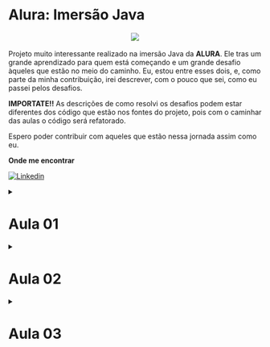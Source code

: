 # Alura: Imersão Java

<p align="center">
<img src="http://img.shields.io/static/v1?label=STATUS&message=EM%20DESENVOLVIMENTO&color=GREEN&style=for-the-badge"/>
</p>

Projeto muito interessante realizado na imersão Java da **ALURA**. Ele tras um grande aprendizado 
para quem está começando e um grande desafio àqueles que estão no meio do caminho. Eu, 
estou entre esses dois, e, como parte da minha contribuição, irei descrever, com o pouco 
que sei, como eu passei pelos desafios. 

**IMPORTATE!!**
As descrições de como resolvi os desafios podem estar diferentes dos código que estão 
nos fontes do projeto, pois com o caminhar das aulas o código será refatorado. 

Espero poder contribuir com aqueles que estão nessa jornada assim como eu.

**Onde me encontrar**

[![Linkedin](https://img.shields.io/badge/LinkedIn-0077B5?style=for-the-badge&logo=linkedin&logoColor=white)](https://www.linkedin.com/in/rodrigo-goncalves-650545146/)

<details>
<summary><h1> Aula 01 </h1></summary>

Tudo começa com a consulta em uma API de filmes, a selecionada foi **imdb**, e como ela 
esperado ela cai, com isso utilizamos a **themoviedb**, e alguns colegas disponibilizaram 
outras. 

Eu tive que utilizar um arquivo estático; estou acompanhando a imersão na empresa e 
meu **eclipse** não quer me ajudar, e não quero perder tempo arrumando o problema dele.

Dito isso, vamos ao que interessa. A Chamada via API pode ser vista no arquivo **AppStickerFromApi**.
Realizar a chama é relativamente simples:

Iniciamos criando a *URI* que iremos utilizar

```java
String url = "https://api.mocki.io/v2/549a5d8b/Top250Movies";
URI uriClient = URI.create(url);
```

**URIS SUJERIDAS**
* https://api.mocki.io/v2/549a5d8b/Top250Movies - Criada por alguns de nossos amigos, 
não me recordo quem.
* https://imdb-api.com/en/API/Top250Movies/ - imdb api top 250 movies, é necessário 
criar uma conta e gerar uma *api key*.
* https://api.themoviedb.org/3/tv/top_rated - themoviedb top rated, é necessário criar 
uma conta e gerar uma *api key*.

Agora criamos um *client* que irá chamar essa *URI*
```java
HttpClient client = HttpClient.newHttpClient();
```

Preparamos a nossa chamada
```java
HttpRequest request = HttpRequest.newBuilder(uriClient).GET().build();
```

E a realizamos com e pegamos somente o "corpo" do retorno:
```java
HttpResponse<String> response = client.send(request, BodyHandlers.ofString());
String responseBody = response.body();
```

O tratamento do retorno foi realizado em um desafio, irei descrevê-lo lá.

## Resumo
1. Criar a URI do serviço que iremos utilizar.
2. Criar um cliente com `HttpClient`.
3. Criar uma requisição com `HttpRequest`.
4. Fazer a requisição com `client.send(request, BodyHandlers.ofString())`.
5. Pegar o *body* do retorno.
6. Tratar o retorno.

<details>
<summary><h2> Desafios aula 01 </h2></summary>

<details>
<summary><h3> Desafio 01 </h3></summary>

<p align="center">
<img src="https://img.shields.io/static/v1?label=ESTATUS&message=N%C3%83O%20INICIADO&color=red&style=for-the-badge"/>
</p>

Consumir o endpoint de filmes mais populares da API do IMDB. Procure também, na 
documentação da API do IMDB, o endpoint que retorna as melhores séries e o que 
retorna as séries mais populares.

</details>

<details>
<summary><h3> Desafio 02 </h3></summary>

<p align="center">
<img src="https://img.shields.io/static/v1?label=ESTATUS&message=FINALIZADO&color=sucess&style=for-the-badge"/>
</p>

Usar sua criatividade para deixar a saída dos dados mais bonitinha: usar emojis 
com código UTF-8, mostrar a nota do filme como estrelinhas, decorar o terminal 
com cores, negrito e itálico usando códigos ANSI, e mais!

**SOLUÇÃO**

Tive alguns problemas com essa demanda, meu terminal não reconhecia os caracteres que 
criam as cores, tive que baixar um plugin para resolver esse problema.

[ANSI Escapes](https://github.com/mihnita/ansi-econsole).

Resolvendo isso, bastou entrar na documentação sujerida pela **Alura**

[ALURA: Decorando terminal cores emojis](https://www.alura.com.br/artigos/decorando-terminal-cores-emojis).

e "codar". 

Na classe *AppStickerFromFile* criei minhas variáveis que guardarão as cores que utilizarei.
```java
final static String NEGRITO = "\u001B[1m";
final static String RESET = "\u001B[0m";
final static String COR_TITULO = "\u001B[38;2;254;181;0m";
final static String FUNDO_TITULO = "\u001B[48;2;234;214;164m";
final static String COR_LINHA = "\u001B[38;2;178;129;7m";
final static String COR_EMOJI = "\u001B[38;2;164;123;22m";
```

Agora é só brincar com os *prints*
```java
System.out.print(COR_LINHA);
System.out.println("-".repeat(100));
System.out.print(RESET);

System.out.print(NEGRITO + COR_TITULO);
System.out.print("Título Original:");
System.out.print(RESET + " ");
System.out.print(jsFilme.get("original_title"));

(...)
```

![teminal-pintado](assets/terminal-pintado.png)

</details>

<details>
<summary><h3> Desafio 03 </h3></summary>


<p align="center">
<img src="https://img.shields.io/static/v1?label=ESTATUS&message=FINALIZADO&color=sucess&style=for-the-badge"/>
</p>

Colocar a chave da API do IMDB em algum lugar fora do código como um arquivo 
de configuração (p. ex, um arquivo .properties) ou uma variável de ambiente.

**SOLUÇÃO**

Como eu já resolvi isso com alguns projetos do trabalho, foi relativamente fácil.
Criei a pasta **config** com o arquivo **config.properties** dentro. Neste eu coloquei 
as minhas chaves

```bach
imdb_key = minha-chave-linda
themoviedb_key = minha-chave-linda-dois
```

A classe a baixo abre o arquivo, itera sobre ele pegando todas as entradas e retorna 
um `Map` com as chaves que coloquei no arquivo.

```java
private Map<String, String> getParametrosIntegracao(String nomeArquivoParam) throws Exception {
		if (!nomeArquivoParam.endsWith(".properties")) {
			nomeArquivoParam += ".properties";
		}

		FileInputStream arquivo = new FileInputStream(nomeArquivoParam);
		Properties properties = new Properties();
		properties.load(arquivo);

		Set<Object> keySet = properties.keySet();
		Iterator<Object> iterator = keySet.iterator();
		Map<String, String> parametroMap = new HashMap<String, String>();

		while (iterator.hasNext()) {
			String key = (String) iterator.next();
			parametroMap.put(key, properties.getProperty(key));
		}
		return parametroMap;
	}
```

Existe uma outra classe nesse arquivo que busca por uma *api key* especifica

```java
public void setApiKey(String apiKey) {
		
		File classPath = new File(".");
		String configPath = classPath.getAbsolutePath() + "/config/";
						
		Map<String, String> properties;
		try {
			properties = getParametrosIntegracao(configPath + "config");
			this.apiKey = properties.get(apiKey);
		} catch (Exception e) {
			e.printStackTrace();
		}
		
	}
	
	public String getApiKey() {
		return apiKey;
	}
```

Agora fica simples pegar uma *api key* que está dentro do meu arquivo que configuração, 
basta criar uma instância da classe **UtilProperties**, chamar **setApiKey** passando no 
nome da chave, e buscar o resultado com **getApiKey**

```java
UtilProperties properties = new UtilProperties();
properties.setApiKey("themoviedb_key");
String url = "https://imdb-api.com/en/API/Top250Movies/" + properties.getApiKey();
```

</details>

<details>
<summary><h3> Desafio 04 </h3></summary>

<p align="center">
<img src="https://img.shields.io/static/v1?label=ESTATUS&message=FINALIZADO&color=sucess&style=for-the-badge"/>
</p>

Mudar o JsonParser para usar uma biblioteca de parsing de JSON como Jackson ou GSON. 
 
**SOLUÇÃO**

Usei outra biblioteca a *simple parser*

[Exemplo de utilização da biblioteca](https://www.geeksforgeeks.org/parse-json-java/)

Para resolver esse problema criei uma classe **UtilJson** que realizara os tratamentos necessário. 
Lembre-se: **Estou utilizando um arquivo .json pois não estou conseguindo chamar apis 
no meu serviço**

Dito isso. Na classe existe um método que é responsavel por abrir o arquivo .json e 
retornar um **Object**, dessa forma ficará mais fácil realizar os tratamentos posteriores.

```java
public Object getArquivoJson(String arquivo) {	
		Object obj = new Object();
		String pathJsonFile = this.absPath + File.separator + "base-dados" + File.separator + arquivo + ".json";
		
		try {
			obj = new JSONParser().parse(new FileReader(pathJsonFile));			
			
		} catch (FileNotFoundException e) {			
			throw new RuntimeException(e);
		} catch (IOException e) {			
			throw new RuntimeException(e);
		} catch (ParseException e) {			
			throw new RuntimeException(e);
		}	
		return obj;
	}
```

O tratamento é feito dependendo da API que estamos chamando, pois cada uma retonar um 
Json. 

Por exemplo temos o extrator para as chamadas no **The Movie DB**. Veja que nesse caso, 
primeiro eu transformo o de **Object** para **JSONObject**, pego a **tag results** e 
depois transformo em **JSONArray**. Isso tudo para poder conseguir fazer um *forEach*.

```java
	public List<Conteudo> extraiConteudosTheMovieDb(Object json){
		
		JSONArray jsonArray = (JSONArray) ((JSONObject) json).get("results");
		
		List<Conteudo> conteudos = new ArrayList<>();

		jsonArray.forEach((elemento) -> {
			JSONObject conteudo = (JSONObject) elemento;			
			conteudos.add(
					new Conteudo(conteudo.get("title").toString(), 
							     "https://image.tmdb.org/t/p/w500" + conteudo.get("poster_path"), 
							     conteudo.get("vote_average").toString())								 
				);
			
		});
		
		return conteudos;
		
	}
```

</details>

<details>
<summary><h3> Desafio 05 </h3></summary>

<p align="center">
<img src="https://img.shields.io/static/v1?label=ESTATUS&message=FINALIZADO&color=sucess&style=for-the-badge"/>
</p>


Desafio supremo: criar alguma maneira para você dar uma avaliação ao filme, puxando de 
algum arquivo de configuração OU pedindo a avaliação para o usuário digitar no terminal. 

**SOLUÇÃO**

Fiz algo bem simples, criei a classe **AppStickerSalvaVoto**, ela pedirá algumas informação 
ao usuário e chamará o método **salvarVoto** da classe **UtilJson**.

O funcionamento desse método é relativamente simmples. Cria um **JSONObject** insere 
as informações que foram passadas como paramêtro, cria um **PrintWriter**, ele será 
o responsável por salvar as informações em um arquivo.

Como disse é algo bem simples, recebe o voto e salva em um arquivo.

```java
public void salvarVoto(String Usuario, String title, String rating) {
		JSONObject jo = new JSONObject();
		String classPath = UtilJson.class.getClassLoader().getResource("").getPath();
		String votoPath = classPath + "../base-dados/" ;
		
		jo.put("title", title);
		jo.put("usuario", Usuario);
		jo.put("rating", rating);
					
		try {
			PrintWriter pw = new PrintWriter(votoPath + "Filmes.json");
			pw.write(jo.toJSONString());         
	        pw.flush();
	        pw.close();
		} catch (FileNotFoundException e) {	
			throw new RuntimeException(e);
		}
	}
```

</details>
   
</details>
</details>

<details>
<summary><h1> Aula 02 </h1></summary>

<details>
<summary><h2> Desafios aula 02 </h2></summary>

<details>
<summary><h3> Desafio 01 </h3></summary>

<p align="center">
<img src="https://img.shields.io/static/v1?label=ESTATUS&message=FINALIZADO&color=sucess&style=for-the-badge"/>
</p>

Ler a documentação da classe abstrata InputStream.

**SOLUÇÃO**

Lido.

</details>
<details>
<summary><h3> Desafio 02 </h3></summary>

<p align="center">
<img src="https://img.shields.io/static/v1?label=ESTATUS&message=FINALIZADO&color=sucess&style=for-the-badge"/>
</p>

Centralizar o texto na figurinha.

**SOLUÇÃO**

A conta é relativamente simples. Pegar a largura total da imagem, subtrair a largura 
do texto, isso nos dará o espaço que sobra, basta dividir esse valor por dois. E pegar 
essa possição como a inicial para o texto.

```java
int xInicial = (int) ((largura - textLayout.getAdvance()) / 2);
```

Caso tenha ficado meio confuso a conta, tente entender esse imagem.

![calculo](assets/calculo.png)

</details>
<details>
<summary><h3> Desafio 02 </h3></summary>

<p align="center">
<img src="https://img.shields.io/static/v1?label=ESTATUS&message=N%C3%83O%20INICIADO&color=red&style=for-the-badge"/>
</p>

Fazer um pacote no Whatsapp e/ou Telegram com as suas próprias figurinhas!

</details>
<details>
<summary><h3> Desafio 04 </h3></summary>

<p align="center">
<img src="https://img.shields.io/static/v1?label=ESTATUS&message=FINALIZADO&color=sucess&style=for-the-badge"/>
</p>

Criar diretório de saída das imagens, se ainda não existir.

**SOLUÇÃO**

No meu caso eu criei o diretório a mão, mas a solução é fácil. A biblioteca **File** 
ajuda e muito nessa hora. Com ela podemos verificar se um diretório existe, se não basta 
criá-lo.

```java
if (!new File(caminhoPasta).exists()) {
	new File(caminhoPasta).mkdirs();
}
```

</details>
<details>
<summary><h3> Desafio 05 </h3></summary>

<p align="center">
<img src="https://img.shields.io/static/v1?label=ESTATUS&message=N%C3%83O%20INICIADO&color=red&style=for-the-badge"/>
</p>

Colocar outra fonte como a Comic Sans ou a Impact, a fonte usada em memes.

</details>
<details>
<summary><h3> Desafio 06 </h3></summary>

<p align="center">
<img src="https://img.shields.io/static/v1?label=ESTATUS&message=N%C3%83O%20INICIADO&color=red&style=for-the-badge"/>
</p>

Colocar uma imagem de você que está fazendo esse curso sorrindo, fazendo joinha!

</details>
<details>
<summary><h3> Desafio 07 </h3></summary>

<p align="center">
<img src="https://img.shields.io/static/v1?label=ESTATUS&message=FINALIZADO&color=sucess&style=for-the-badge"/>
</p>

Colocar contorno (outline) no texto da imagem.

**SOLUÇÃO**

Nesse o Alexandre da **Alura** me ajudou e muito. Confesso que não entendo muito o que 
está acontecendo ai; pelo que li, quem faz esse **outline** é o método **setStroke**, 
ele deve receber um objeto do tipo **Strock**, por isso criamos um **BasicStroke**, 

Para escrever a frase precisamos usar o método **draw**, que recebe um objeto do tipo 
**Shape** que foi criado em `Shape outline = textLayout.getOutline(null);`

```java
FontRenderContext fontRenderContext = graphics.getFontRenderContext();
			Font font = new Font(Font.SANS_SERIF, Font.BOLD, 60);
			
			TextLayout textLayout = new TextLayout(textoImagem, font, fontRenderContext);

			Shape outline = textLayout.getOutline(null);
			AffineTransform transform = graphics.getTransform();
			
			int xInicial = (int) ((largura - textLayout.getAdvance()) / 2);
			transform.translate(xInicial, novaAltura - 150);
			graphics.setTransform(transform);

			BasicStroke outlineStroke = new BasicStroke(largura * 0.004166f);
			graphics.setStroke(outlineStroke);

			graphics.setColor(Color.DARK_GRAY);
			graphics.draw(outline);
			graphics.setClip(outline);
```

</details>
<details>
<summary><h3> Desafio 08 </h3></summary>

<p align="center">
<img src="https://img.shields.io/static/v1?label=ESTATUS&message=N%C3%83O%20INICIADO&color=red&style=for-the-badge"/>
</p>

Tratar as imagens retornadas pela API do IMDB para pegar uma imagem maior ao invés 
dos thumbnails. Opções: pegar a URL da imagem e remover o trecho mostrado durante a aula. 
ou consumir o endpoint de posters da API do IMDB (mais trabalhoso), tratando o JSON retornado. 

</details>
<details>
<summary><h3> Desafio 09 </h3></summary>

<p align="center">
<img src="https://img.shields.io/static/v1?label=ESTATUS&message=FINALIZADO&color=sucess&style=for-the-badge"/>
</p>

Fazer com que o texto da figurinha seja personalizado de acordo com as classificações do IMDB.

**SOLUÇÃO**

Fácil, ao menos uma é. Na minha classe **GeradorDeFigurinhas** criei o método **textoImagem** 
que recebe o **voto**, utilizando o operador ternário eu consigo verificar o voto e 
dar uma mensagem personalizada.

**Vale lembrar que estou utilizando um arquio estático como fonte dos dados, e nele só 
possiu os voltos 8.5, 8.6 e 8.7, por isso que a solução ficou assim**

```java
public String textoImagem(String voto) {
		
		return voto.equals("8.5") ? "The Third One" : 
               voto.equals("8.6") ? "The Second One" : 
	           voto.equals("8.7") ? "The Big One" :
		                            "No One";
	}
```

</details>
<details>
<summary><h3> Desafio 10 </h3></summary>

<p align="center">
<img src="https://img.shields.io/static/v1?label=ESTATUS&message=N%C3%83O%20INICIADO&color=red&style=for-the-badge"/>
</p>

Desafio supremo usar alguma biblioteca de manipulação de imagens como OpenCV pra 
extrair imagem principal e contorná-la.

</details>

</details>
</details>

<details>
<summary><h1> Aula 03 </h1></summary>

Nessa aula consumimos a API da nasa, nela conseguimos trazer outras imagens para o nosso 
projeto.

Também refatoramos o nosso código. Criamos a classe **ClienteHttp**, esse será a responsável 
por fazer as chamadas nas APIs. 

```java
public String BuscaDados(String url) {				
		
		try {		
			URI uriClient = URI.create(url);		
			HttpClient client = HttpClient.newHttpClient();			
			HttpRequest request = HttpRequest.newBuilder(uriClient).GET().build();	
			
			HttpResponse<String> response;
			response = client.send(request, BodyHandlers.ofString());
			
			return response.body();
		} catch (IOException | InterruptedException e) {	
			throw new TrataExecoes("Algo De Errado Não Está Certo" , e);									
		} 		
	}
}
```

Na parte do extrator de contéudo eu fiz um pouco diferente. Criei uma unica classe com 
todos os métodos de extração dentro. A classe é **Extratores**, e como exemplo de método 
temos os:

Essa primeira classe trata a extração de informação quando é passado uma **String**. 
E a que foi desenvolvida em aula, eu adaptei um pouco, veja que **conteudo** recebe 
um parametro a mais.

```java
public List<Conteudo> extraiConteudosNasa(String json){
		
		JsonParser parser = new JsonParser();
		List<Map<String, String>> listaDeAtributos = parser.parse(json);
		
		List<Conteudo> conteudos = new ArrayList<>();
		
		for(Map<String, String> atributos : listaDeAtributos) {
			String titulo = atributos.get("title");
			String urlImage = atributos.get("url");
			
			Conteudo conteudo = new Conteudo(titulo, urlImage, "0.0");
			
			conteudos.add(conteudo);
		}
		
		return conteudos;
		
	}
```

Para o meu caso, criei uma classe com o mesmo nome, porem recebendo um **object**

```java
public List<Conteudo> extraiConteudosNasa(Object json){
		
		JSONArray jsonArray = (JSONArray) json;	
		
		List<Conteudo> conteudos = new ArrayList<>();
		
		jsonArray.forEach((elemento) -> {
			JSONObject conteudo = (JSONObject) elemento;
			conteudos.add(
					new Conteudo(conteudo.get("title").toString(), 
							     conteudo.get("url").toString(), 
							     "9.0")
					);
			
		});
		
		return conteudos;
		
	}
```

Por fim, mas não menos importante. Criamos uma classe **Conteudo** representando o objeto 
em que estamos trabalhando

**NOTA: ** Veja que não temos uma classe mas, sim **record**. Isso porque documentei 
após a execução dos desafios. 

```java
public record Conteudo(
		
		String titulo,
		String urlImagem,
		String voto
	) {}
```

<details>
<summary><h2> Desafios aula 03 </h2></summary>

<details>
<summary><h3> Desafio 01 </h3></summary>

<p align="center">
<img src="https://img.shields.io/static/v1?label=ESTATUS&message=FINALIZADO&color=sucess&style=for-the-badge"/>
</p>

Transformar a classe que representa os conteúdos em um Record, disponível a partir 
do Java 16

**SOLUÇÃO**

Para realizar essa demanda utilizei como referência esse [link](https://www.tutorialspoint.com/java16/java16_record.htm).

A solução foi bem simples. Basta alterar o tipo de classe para record, e remover a visibilidade 
dos atribrutos, dessa forma nosso record ficara:
```java
public record Conteudo(
		
		String titulo,
		String urlImagem,
		String voto
	) {}
```

Em nossa classe main, basta chamar o atributo pelo nome e não pelo get

```java
InputStream inputStream;	
inputStream = new URL(conteudo.urlImagem()).openStream();
String nomeArquivo = conteudo.titulo().replace(":", " -");
String voto = conteudo.voto();
```

</details>
<details>
<summary><h3> Desafio 02 </h3></summary>

<p align="center">
<img src="https://img.shields.io/static/v1?label=ESTATUS&message=FINALIZADO&color=sucess&style=for-the-badge"/>
</p>

Criar as suas próprias exceções e usá-las na classe que implementa o cliente HTTP

**SOLUÇÃO**

Não cheguei à esse curso na **Alura**, mas bora tentar alguma coisa. Para isso tomarei 
a [resposta no stakoverflow](https://pt.stackoverflow.com/questions/71670/como-criar-uma-exception-exce%C3%A7%C3%A3o-customizada-em-java)
como base.

Bem, dado a meu baixo conhecimento no assunto, fiz algo bem simples. Creie a classe  
**TrataExecoes**, e coloquei dois métodos dentro dela.

```java
public class TrataExecoes extends RuntimeException{
	
	private static final long serialVersionUID = 1149241039409861914L;
	
	
    public TrataExecoes(String msg){
        super(msg);
    }
    
    public TrataExecoes(String msg, Throwable cause){
        super(msg, cause);
    }

}
```

E a usei no `catch` da classe **ClienteHttp**
```java
} catch (IOException | InterruptedException e) {
	throw new TrataExecoes("Algo De Errado Não Está Certo" , e);
} 	
```

</details>
<details>
<summary><h3> Desafio 03 </h3></summary>

<p align="center">
<img src="https://img.shields.io/static/v1?label=ESTATUS&message=FINALIZADO&color=sucess&style=for-the-badge"/>
</p>

Usar recursos do Java 8 e posterior, como Streams e Lambdas, para mapear uma lista 
em uma outra

**SOLUÇÃO**

Apliquei essa técnica em várias partes do código. A ideia é simples, pega o objeto que 
é uma lista, seleciona o método `forEach` dele, esse método irá percorrer todos os elementos 
do objeto e aplicar uma função que criamos em tempo de execução. No meu caso essa função 
adicionrá um conteudo na minha lista.

```java
public List<Conteudo> extraiConteudosNasa(Object json){
		
		JSONArray jsonArray = (JSONArray) json;	
		
		List<Conteudo> conteudos = new ArrayList<>();
		
		jsonArray.forEach((elemento) -> {
			JSONObject conteudo = (JSONObject) elemento;
			conteudos.add(
					new Conteudo(conteudo.get("title").toString(), 
							     conteudo.get("url").toString())
					);
			
		});
		
		return conteudos;
		
	}
```

</details>
<details>
<summary><h3> Desafio 04 </h3></summary>

<p align="center">
<img src="https://img.shields.io/static/v1?label=ESTATUS&message=FINALIZADO&color=sucess&style=for-the-badge"/>
</p>

Criar uma Enum que une, como configurações, a URL da API e o extrator utilizado

**SOLUÇÃO**

Para entender melhor o que foi feito, ler o [artigo](https://receitasdecodigo.com.br/java/enum-no-java)

Na minha implentação, criei o `enun` **ArquivoJson**
```java
public enum ArquivosJson {
	THE_MOVIE_DB("themoviedb-topRated"),
	NASA("nasa-apod");
	
	private String nomeArquivo;
	
	private ArquivosJson(String nomeArquivo) {
		this.nomeArquivo = nomeArquivo;
	}
	
	public String getNomeArquivo() {
		return this.nomeArquivo;
	}

}
```

E em minha classe **AppStickerFromFile** o utilizei da seguinte forma:
```java
String arquivosJson = ArquivosJson.THE_MOVIE_DB.getNomeArquivo();
Object json = utilJson.getArquivoJson(arquivosJson);
```

</details>
<details>
<summary><h3> Desafio 05 </h3></summary>

<p align="center">
<img src="https://img.shields.io/static/v1?label=ESTATUS&message=N%C3%83O%20INICIADO&color=red&style=for-the-badge"/>
</p>

Desafio supremo: consumir outras APIs que contém imagens, como a da Marvel, que é 
bem diferente. Repositório com APIs públicas: [clique aqui](https://github.com/public-apis/public-apis).

</details>
</details>

<details>
<summary><h1> Aula 04 </h1></summary>

Criar uma api.

Tecnologia utilizada, [spring](https://spring.io/).

Para criar um projeto, podemos ir em [start spring io](https://start.spring.io/)

Banco de dados utilizado, mogo DB

<details>
<summary><h1> Desafios aula 04 </h1></summary>

<details>
<summary><h1> Desafio 01 </h1></summary>

<p align="center">
<img src="https://img.shields.io/static/v1?label=ESTATUS&message=FINALIZADO&color=sucess&style=for-the-badge"/>
</p>

Finalizar o CRUD (Create, Read, Update e Delete) para que se possa atualizar e excluir uma linguagem cadastrada.

**SOLUÇÃO**

Esse [link](
https://www.geeksforgeeks.org/spring-boot-mongorepository-with-example/) pode ser usado 
como referência. 

**Create**

Esse já foi feito em aula
```java
@PostMapping("/linguagens-repositorio")
	public Linguagem cadastrarLinguagem(@RequestBody Linguagem linguagem) {
		Linguagem linguagemSalva = repositorio.save(linguagem);
		
		return linguagemSalva;
	}
```

**Read**

Acho que era para fazer uma busca por ID. Segue a solução
```java
@GetMapping("/linguagens-repositorio/{id}")
	public Linguagem obterLinguagemRepositorio(@PathVariable String id) {
		Optional<Linguagem> linguagemConsultada = repositorio.findById(id);
		
		return linguagemConsultada.get();		
	}
```

**Delete**
```java
@DeleteMapping("/linguagens-repositorio/{id}")
    public String deleteBook(@PathVariable String id){
		repositorio.deleteById(id);
        
        return "Deletado Com Sucesso";
    }
```

**Update**
https://www.sourcecodeexamples.net/2019/10/putmapping-spring-boot-example.html

```java
@PutMapping("/linguagens-repositorio/{id}")
	public Linguagem atualizarLinguagem(@PathVariable(value = "id") String id, @RequestBody Linguagem linguagem) {
		Linguagem linguagemNova = repositorio.findById(id).get();
		
		linguagemNova.setTitle(linguagem.getTitle());
		linguagemNova.setImage(linguagem.getImage());		
		linguagemNova.setRanking(linguagem.getRanking());	     
	     
	     final Linguagem linguagemAtualizada = repositorio.save(linguagemNova);
	     return linguagemAtualizada;
	}
```


</details>
<details>
<summary><h1> Desafio 02 </h1></summary>

Devolver a listagem ordenada pelo ranking.

**SOLUÇÃO**

Demorou mais saiu. meio que simples até. Solução encontrada no [link](https://stackoverflow.com/questions/2839137/how-to-use-comparator-in-java-to-sort)

```java
@GetMapping("/linguagens-repositorio")
	public List<Linguagem> obterLinguagensRepositorio(){	
		
		List<Linguagem> linguagensRepositorio = this.repositorio.findAll();
		Collections.sort(linguagensRepositorio, (a, b) -> a.getRanking().compareTo(b.getRanking()));
		
		return linguagensRepositorio;
	}
```

</details>
<details>
<summary><h1> Desafio 03 </h1></summary>

<p align="center">
<img src="https://img.shields.io/static/v1?label=ESTATUS&message=FINALIZADO&color=sucess&style=for-the-badge"/>
</p>

Criar na sua API um modelo de entidade com nomes diferentes de title e image e criar seu próprio 
extrator de informações personalizado OU, manter com o nome title e image e traduzir para que seja 
retornado como título e imagem através do uso de DTO (Data Transfer Object).

**SOLUÇÃO**

Não sei ao certo se era isso. Utilizei: [link](https://stackoverflow.com/questions/47886322/dto-conveter-pattern-in-spring-boot)

```java
@PostMapping("/linguagens-repositorio")
	public ResponseEntity<Linguagem> cadastrarLinguagem(@RequestBody PostDto postDto) {
		Linguagem linguagem = new Linguagem(postDto.titulo(), postDto.imagem(), postDto.rank());
		
		Linguagem linguagemSalva = repositorio.save(linguagem);
		
		return ResponseEntity.status(201).body(linguagemSalva);
	}
```

</details>
<details>
<summary><h1> Desafio 04 </h1></summary>

<p align="center">
<img src="https://img.shields.io/static/v1?label=ESTATUS&message=FINALIZADO&color=sucess&style=for-the-badge"/>
</p>

Retornar o status 201 quando um recurso (linguagem, no nosso caso) for cadastrado através do POST;

**SOLUÇÃO**

[Material](https://www.javaguides.net/2018/11/spring-getmapping-postmapping-putmapping-deletemapping-patchmapping.html) 
utilizado para a solução.

```java
@PostMapping("/linguagens-repositorio")
	public ResponseEntity<Linguagem> cadastrarLinguagem(@RequestBody Linguagem linguagem) {
		Linguagem linguagemSalva = repositorio.save(linguagem);
		
		return ResponseEntity.status(201).body(linguagemSalva);
	}
```

</details>
<details>
<summary><h1> Desafio 05 </h1></summary>

<p align="center">
<img src="https://img.shields.io/static/v1?label=ESTATUS&message=FINALIZADO&color=sucess&style=for-the-badge"/>
</p>

Desafio supremo: Aplicar modificações parciais no recurso através do método PATCH, por exemplo, 
modificando o número de votos ou de pessoas que utilizam cada linguagem de programação.

**SOLUÇÃO**

A documentação pode ser encontrada [Aqui](https://www.sourcecodeexamples.net/2019/10/patchmapping-spring-boot-example.html)

```java
@PatchMapping("/linguagens-repositorio/{id}/{ranking}")
	public Linguagem atualizarRankingLinguagem(@PathVariable String id, @PathVariable String ranking) {		
		Linguagem linguagem = repositorio.findById(id).get();
		linguagem.setRanking(ranking);
		
		Linguagem linguagemAtualizada = repositorio.save(linguagem);
		
		return linguagemAtualizada;		
	}
```
</details>
</details>
</details>

